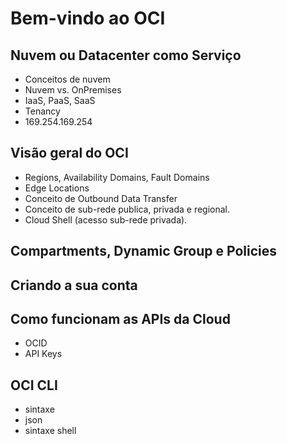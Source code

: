# Bem-vindo ao OCI

## Nuvem ou Datacenter como Serviço

- Conceitos de nuvem
- Nuvem vs. OnPremises
- IaaS, PaaS, SaaS
- Tenancy
- 169.254.169.254

## Visão geral do OCI

- Regions, Availability Domains, Fault Domains
- Edge Locations
- Conceito de Outbound Data Transfer
- Conceito de sub-rede publica, privada e regional.
- Cloud Shell (acesso sub-rede privada).

## Compartments, Dynamic Group e Policies

## Criando a sua conta

## Como funcionam as APIs da Cloud

- OCID
- API Keys

## OCI CLI

- sintaxe
- json
- sintaxe shell

